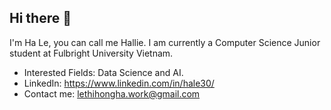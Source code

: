 ## Hi there 👋
I'm Ha Le, you can call me Hallie. I am currently a Computer Science Junior student at Fulbright University Vietnam.

- Interested Fields: Data Science and AI.
- LinkedIn: https://www.linkedin.com/in/hale30/
- Contact me: lethihongha.work@gmail.com
